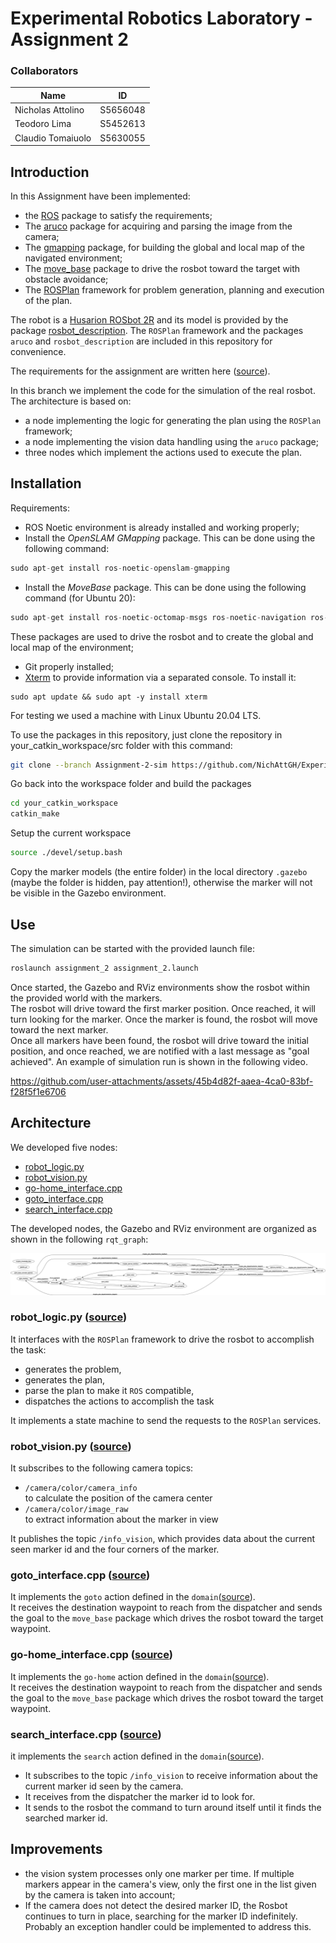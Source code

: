 # Experimental Robotics Laboratory - Assignment 2

### Collaborators

| Name                  | ID       |
| --------------------- |:--------:|
| Nicholas Attolino     | S5656048 |
| Teodoro Lima          | S5452613 |
| Claudio Tomaiuolo     | S5630055 |

## Introduction

In this Assignment have been implemented:
- the [ROS](https://www.ros.org) package to satisfy the requirements;
-  The [aruco](https://github.com/pal-robotics/aruco_ros/tree/noetic-devel/aruco) package for acquiring and parsing the image from the camera;
-  The [gmapping](http://wiki.ros.org/gmapping) package, for building the global and local map of the navigated environment;
-  The [move_base](http://wiki.ros.org/move_base) package to drive the rosbot toward the target with obstacle avoidance;
-  The [ROSPlan](https://kcl-planning.github.io/ROSPlan/) framework for problem generation, planning and execution of the plan.

The robot is a [Husarion ROSbot 2R](https://husarion.com/#robots) and its model is provided by the package [rosbot_description](https://github.com/husarion/rosbot_ros/tree/noetic/src/rosbot_description).
The `ROSPlan` framework and the packages `aruco` and `rosbot_description` are included in this repository for convenience.

The requirements for the assignment are written here ([source](exprob_2023_assignment2.pdf)).

In this branch we implement the code for the simulation of the real rosbot. The architecture is based on:
- a node implementing the logic for generating the plan using the `ROSPlan` framework;
- a node implementing the vision data handling using the `aruco` package;
- three nodes which implement the actions used to execute the plan.

## Installation

Requirements:

- ROS Noetic environment is already installed and working properly;
- Install the *OpenSLAM GMapping* package. This can be done using the following command:
```python
sudo apt-get install ros-noetic-openslam-gmapping
```
- Install the *MoveBase* package. This can be done using the following command (for Ubuntu 20):
```python
sudo apt-get install ros-noetic-octomap-msgs ros-noetic-navigation ros-noetic-tf ros-noetic-move-base-msgs libsdl1.2-dev libsdl-image1.2-dev
```
These packages are used to drive the rosbot and to create the global and local map of the environment;
- Git properly installed;
- [Xterm](https://invisible-island.net/xterm/) to provide information via a separated console.
  To install it:
```shell
sudo apt update && sudo apt -y install xterm
```

For testing we used a machine with Linux Ubuntu 20.04 LTS.  


To use the packages in this repository, just clone the repository in your_catkin_workspace/src folder with this command:
```bash
git clone --branch Assignment-2-sim https://github.com/NichAttGH/Experimental-Robotics-Laboratory.git
```

Go back into the workspace folder and build the packages
```bash
cd your_catkin_workspace
catkin_make
```

Setup the current workspace

```bash
source ./devel/setup.bash
```

Copy the marker models (the entire folder) in the local directory `.gazebo` (maybe the folder is hidden, pay attention!), otherwise the marker will not be visible in the Gazebo environment.

## Use

The simulation can be started with the provided launch file:

```bash
roslaunch assignment_2 assignment_2.launch
```

Once started, the Gazebo and RViz environments show the rosbot within the provided world with the markers.  
The rosbot will drive toward the first marker position. Once reached, it will turn looking for the marker. Once the marker is found, the rosbot will move toward the next marker.  
Once all markers have been found, the rosbot will drive toward the initial position, and once reached, we are notified with a last message as "goal achieved".
An example of simulation run is shown in the following video.

https://github.com/user-attachments/assets/45b4d82f-aaea-4ca0-83bf-f28f5f1e6706

## Architecture

We developed five nodes:  

- [robot_logic.py](#robot_logicpy-source)
- [robot_vision.py](#robot_visionpy-source)
- [go-home_interface.cpp](#go-home_interfacecpp-source)
- [goto_interface.cpp](#goto_interfacecpp-source)
- [search_interface.cpp](#search_interfacecpp-source)

The developed nodes, the Gazebo and RViz environment are organized as shown in the following `rqt_graph`:

<img src="./media/rosgraph_1.png" alt="rosgraph_1">

### robot_logic.py ([source](./assignment_2/script/robot_logic.py))
It interfaces with the `ROSPlan` framework to drive the rosbot to accomplish the task:

- generates the problem,
- generates the plan,
- parse the plan to make it `ROS` compatible,
- dispatches the actions to accomplish the task

It implements a state machine to send the requests  to the `ROSPlan` services.

### robot_vision.py ([source](./assignment_2/script/robot_vision.py))
It subscribes to the following camera topics:

- `/camera/color/camera_info`  
    to calculate the position of the camera center  
- `/camera/color/image_raw`  
    to extract information about the marker in view  

It publishes the topic `/info_vision`, which provides data about the current seen marker id and the four corners of the marker.

### goto_interface.cpp ([source](./assignment_2/src/goto_interface.cpp))
It implements the `goto` action defined in the `domain`([source](./assignment_2/pddl/domain.pddl)).  
It receives the destination waypoint to reach from the dispatcher and sends the goal to the `move_base` package which drives the rosbot toward the target waypoint.

### go-home_interface.cpp ([source](./assignment_2/src/go-home_interface.cpp))
It implements the `go-home` action defined in the `domain`([source](./assignment_2/pddl/domain.pddl)).  
It receives the destination waypoint to reach from the dispatcher and sends the goal to the `move_base` package which drives the rosbot toward the target waypoint.

### search_interface.cpp ([source](./assignment_2/src/search_interface.cpp))
it implements the `search` action defined in the `domain`([source](./assignment_2/pddl/domain.pddl)).  

- It subscribes to the topic `/info_vision` to receive information about the current marker id seen by the camera.
- It receives from the dispatcher the marker id to look for.
- It sends to the rosbot the command to turn around itself until it finds the searched marker id.

## Improvements

- the vision system processes only one marker per time. If multiple markers appear in the camera's view, only the first one in the list given by the camera is taken into account;
- If the camera does not detect the desired marker ID, the Rosbot continues to turn in place, searching for the marker ID indefinitely. Probably an exception handler could be implemented to address this.

